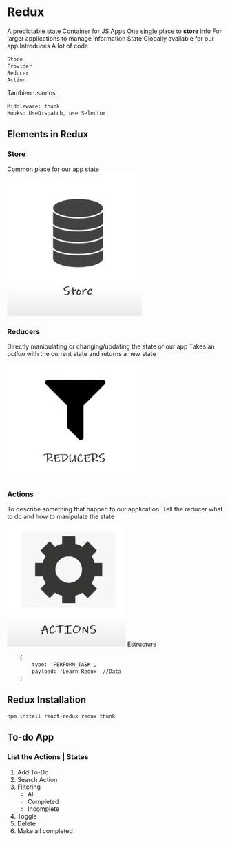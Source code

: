 # Redux
A predictable state Container for JS Apps
One single place to **store** info
For larger applications to manage information
State Globally available for our app
Introduces A lot of code

    Store
    Provider
    Reducer
    Action

Tambien usamos:

    Middleware: thunk
    Hooks: UseDispatch, use Selector

## Elements in Redux

### Store
Common place for our app state
![alt text](./Images/store.png)

### Reducers
Directly manipulating or changing/updating  the state of our app
Takes an *action* with the current state and returns a new state

![alt text](./Images/reducer.png)

### Actions
To describe something that happen to our application.
Tell the reducer what to do and how to manipulate the state

![alt text](./Images/action.png)
    Estructure
```const someAction =
    {
        type: 'PERFORM_TASK',
        payload: 'Learn Redux' //Data
    }
```


## Redux Installation

```
npm install react-redux redux thunk
```

## To-do App

### List the Actions | States
1. Add To-Do
2. Search Action
3. Filtering 
    * All
    * Completed
    * Incomplete
4. Toggle
5. Delete
6. Make all completed


